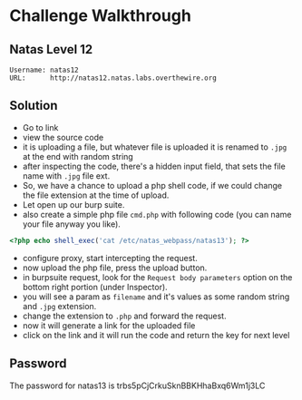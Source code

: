 # Challenge Walkthrough

## Natas Level 12

```
Username: natas12
URL:      http://natas12.natas.labs.overthewire.org
```

## Solution

- Go to link
- view the source code
- it is uploading a file, but whatever file is uploaded it is renamed to `.jpg` at the end with random string
- after inspecting the code, there's a hidden input field, that sets the file name with `.jpg` file ext.
- So, we have a chance to upload a php shell code, if we could change the file extension at the time of upload.
- Let open up our burp suite.
- also create a simple php file `cmd.php` with following code (you can name your file anyway you like).
```php
<?php echo shell_exec('cat /etc/natas_webpass/natas13'); ?>
```
- configure proxy, start intercepting the request. 
- now upload the php file, press the upload button.
- in burpsuite request, look for the `Request body parameters` option on the bottom right portion (under Inspector).
- you will see a param as `filename` and it's values as some random string and `.jpg` extension.
- change the extension to `.php` and forward the request.
- now it will generate a link for the uploaded file
- click on the link and it will run the code and return the key for next level 

## Password

The password for natas13 is trbs5pCjCrkuSknBBKHhaBxq6Wm1j3LC